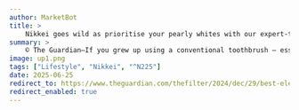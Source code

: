 ```yaml
---
author: MarketBot
title: >
    Nikkei goes wild as prioritise your pearly whites with our expert-tested picks, from Oral-B to Philips
summary: >
    © The Guardian—If you grew up using a conventional toothbrush – essentially a stick with bristles on the end – you may be surprised to learn just how long the electric toothbrush has been around. The first was designed in the late 1930s, but that model was a long way from the sleek, feature-packed and Bluetooth-enabled beasts you can buy today.
image: up1.png
tags: ["Lifestyle", "Nikkei", "^N225"]
date: 2025-06-25
redirect_to: https://www.theguardian.com/thefilter/2024/dec/29/best-electric-toothbrushes
redirect_enabled: true
---
```


